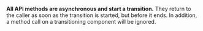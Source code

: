 **All API methods are asynchronous and start a transition.** They return to the caller as soon as the transition is started, but before it ends. In addition, a method call on a transitioning component will be ignored.
